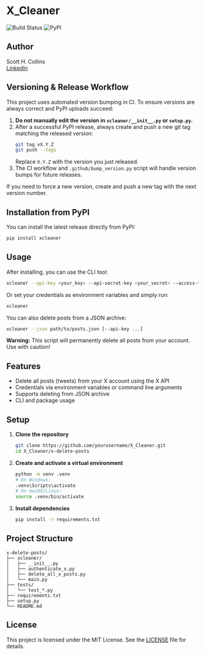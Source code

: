 # X_Cleaner

![Build Status](https://github.com/scotthcollins/X_Cleaner/actions/workflows/ci.yml/badge.svg?branch=main)
![PyPI](https://img.shields.io/pypi/v/xcleaner?color=blue)

## Author
Scott H. Collins  
[LinkedIn](https://www.linkedin.com/in/scotthcollins/)

## Versioning & Release Workflow

This project uses automated version bumping in CI. To ensure versions are always correct and PyPI uploads succeed:

1. **Do not manually edit the version in `xcleaner/__init__.py` or `setup.py`.**
2. After a successful PyPI release, always create and push a new git tag matching the released version:
	```sh
	git tag vX.Y.Z
	git push --tags
	```
	Replace `X.Y.Z` with the version you just released.
3. The CI workflow and `.github/bump_version.py` script will handle version bumps for future releases.

If you need to force a new version, create and push a new tag with the next version number.

## Installation from PyPI

You can install the latest release directly from PyPI:

```sh
pip install xcleaner
```

## Usage

After installing, you can use the CLI tool:

```sh
xcleaner --api-key <your_key> --api-secret-key <your_secret> --access-token <your_token> --access-token-secret <your_token_secret>
```

Or set your credentials as environment variables and simply run:

```sh
xcleaner
```

You can also delete posts from a JSON archive:

```sh
xcleaner --json path/to/posts.json [--api-key ...]
```



**Warning:** This script will permanently delete all posts from your account. Use with caution!

## Features
- Delete all posts (tweets) from your X account using the X API
- Credentials via environment variables or command line arguments
- Supports deleting from JSON archive
- CLI and package usage

## Setup
1. **Clone the repository**
	```sh
	git clone https://github.com/yourusername/X_Cleaner.git
	cd X_Cleaner/x-delete-posts
	```
2. **Create and activate a virtual environment**
	```sh
	python -m venv .venv
	# On Windows:
	.venv\Scripts\activate
	# On macOS/Linux:
	source .venv/bin/activate
	```
3. **Install dependencies**
	```sh
	pip install -r requirements.txt
	```




## Project Structure
```
x-delete-posts/
├── xcleaner/
│   ├── __init__.py
│   ├── authenticate_x.py
│   ├── delete_all_x_posts.py
│   └── main.py
├── tests/
│   └── test_*.py
├── requirements.txt
├── setup.py
└── README.md
```



## License

This project is licensed under the MIT License. See the [LICENSE](LICENSE) file for details.